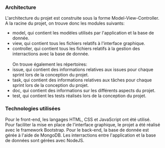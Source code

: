 <h3>Architecture</h3>

L'architecture du projet est construite sous la forme Model-View-Controller. A la racine du projet,
on trouve donc les modules suivants:
* model, qui contient les modèles utilisés par l'application et la base de donnée.
* view, qui contient tous les fichiers relatifs à l'interface graphique.
* controller, qui contient tous les fichiers relatifs à la gestion des interractions avec la base de donnée.</br></br>
On trouve également les répertoires:
* issue, qui contient des informations relatives aux issues pour chaque sprint lors de la conception du projet.
* task, qui contient des informations relatives aux tâches pour chaque sprint lors de la conception du projet.
* doc, qui contient des informations sur les différents aspects du projet.
* test, qui contient les tests réalisés lors de la conception du projet.

<h3>Technologies utilisées</h3>

Pour le front-end, les langages HTML, CSS et JavaScript ont été utilisé. Pour faciliter la mise en place de
l'interface graphique, le projet a été réalisé avec le framework Bootstrap. 
Pour le back-end, la base de donnée est gérée à l'aide de MongoDB. Les interractions entre l'application et
la base de données sont gérées avec NodeJS.